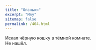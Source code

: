 ```yaml
---
title: "Опаньки"
excerpt: "Мяу"
sitemap: false
permalink: /404.html
---
```


Искал чёрную кошку в тёмной комнате.<br>
Не нашёл.

